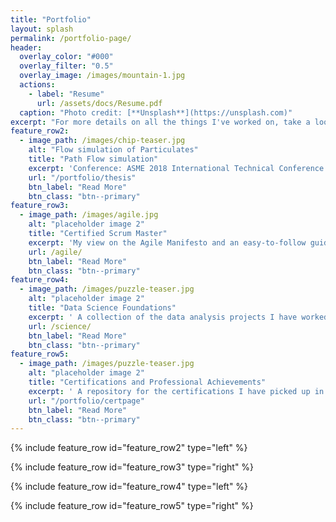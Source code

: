 ```yaml
---
title: "Portfolio"
layout: splash
permalink: /portfolio-page/
header:
  overlay_color: "#000"
  overlay_filter: "0.5"
  overlay_image: /images/mountain-1.jpg
  actions:
    - label: "Resume"
      url: /assets/docs/Resume.pdf
  caption: "Photo credit: [**Unsplash**](https://unsplash.com)"
excerpt: "For more details on all the things I've worked on, take a look at my resume."
feature_row2:
  - image_path: /images/chip-teaser.jpg
    alt: "Flow simulation of Particulates"
    title: "Path Flow simulation"
    excerpt: 'Conference: ASME 2018 International Technical Conference and Exhibition on Packaging and Integration of Electronic and Photonic Microsystems'
    url: "/portfolio/thesis"
    btn_label: "Read More"
    btn_class: "btn--primary"
feature_row3:
  - image_path: /images/agile.jpg
    alt: "placeholder image 2"
    title: "Certified Scrum Master"
    excerpt: 'My view on the Agile Manifesto and an easy-to-follow guide I have used on the agile methodology.'
    url: /agile/
    btn_label: "Read More"
    btn_class: "btn--primary"
feature_row4:
  - image_path: /images/puzzle-teaser.jpg
    alt: "placeholder image 2"
    title: "Data Science Foundations"
    excerpt: ' A collection of the data analysis projects I have worked on in the past.'
    url: /science/
    btn_label: "Read More"
    btn_class: "btn--primary"
feature_row5:
  - image_path: /images/puzzle-teaser.jpg
    alt: "placeholder image 2"
    title: "Certifications and Professional Achievements"
    excerpt: ' A repository for the certifications I have picked up in the past.'
    url: "/portfolio/certpage"
    btn_label: "Read More"
    btn_class: "btn--primary"
---
```


{% include feature_row id="feature_row2" type="left" %}

{% include feature_row id="feature_row3" type="right" %}

{% include feature_row id="feature_row4" type="left" %}

{% include feature_row id="feature_row5" type="right" %}
